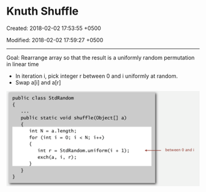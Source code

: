 # Knuth Shuffle

Created: 2018-02-02 17:53:55 +0500

Modified: 2018-02-02 17:59:27 +0500

---

Goal: Rearrange array so that the result is a uniformly random permutation in linear time

- In iteration i, pick integer r between 0 and i uniformly at random.
- Swap a[i] and a[r]

![image](media/Knuth-Shuffle-image1.png)
